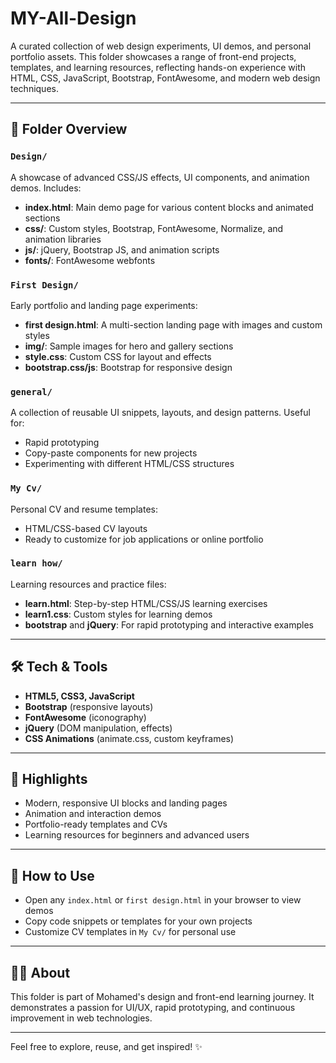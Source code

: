 # MY-All-Design

A curated collection of web design experiments, UI demos, and personal portfolio assets. This folder showcases a range of front-end projects, templates, and learning resources, reflecting hands-on experience with HTML, CSS, JavaScript, Bootstrap, FontAwesome, and modern web design techniques.

---

## 📁 Folder Overview

### `Design/`
A showcase of advanced CSS/JS effects, UI components, and animation demos. Includes:
- **index.html**: Main demo page for various content blocks and animated sections
- **css/**: Custom styles, Bootstrap, FontAwesome, Normalize, and animation libraries
- **js/**: jQuery, Bootstrap JS, and animation scripts
- **fonts/**: FontAwesome webfonts

### `First Design/`
Early portfolio and landing page experiments:
- **first design.html**: A multi-section landing page with images and custom styles
- **img/**: Sample images for hero and gallery sections
- **style.css**: Custom CSS for layout and effects
- **bootstrap.css/js**: Bootstrap for responsive design

### `general/`
A collection of reusable UI snippets, layouts, and design patterns. Useful for:
- Rapid prototyping
- Copy-paste components for new projects
- Experimenting with different HTML/CSS structures

### `My Cv/`
Personal CV and resume templates:
- HTML/CSS-based CV layouts
- Ready to customize for job applications or online portfolio

### `learn how/`
Learning resources and practice files:
- **learn.html**: Step-by-step HTML/CSS/JS learning exercises
- **learn1.css**: Custom styles for learning demos
- **bootstrap** and **jQuery**: For rapid prototyping and interactive examples

---

## 🛠️ **Tech & Tools**
- **HTML5, CSS3, JavaScript**
- **Bootstrap** (responsive layouts)
- **FontAwesome** (iconography)
- **jQuery** (DOM manipulation, effects)
- **CSS Animations** (animate.css, custom keyframes)

---

## 🌟 **Highlights**
- Modern, responsive UI blocks and landing pages
- Animation and interaction demos
- Portfolio-ready templates and CVs
- Learning resources for beginners and advanced users

---

## 🚀 **How to Use**
- Open any `index.html` or `first design.html` in your browser to view demos
- Copy code snippets or templates for your own projects
- Customize CV templates in `My Cv/` for personal use

---

## 👨‍💻 **About**
This folder is part of Mohamed's design and front-end learning journey. It demonstrates a passion for UI/UX, rapid prototyping, and continuous improvement in web technologies.

---

Feel free to explore, reuse, and get inspired! ✨ 